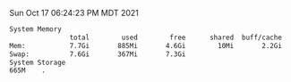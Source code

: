 Sun Oct 17 06:24:23 PM MDT 2021
```bash
System Memory
               total        used        free      shared  buff/cache   available
Mem:           7.7Gi       885Mi       4.6Gi        10Mi       2.2Gi       6.5Gi
Swap:          7.6Gi       367Mi       7.3Gi
System Storage
665M	.
```
